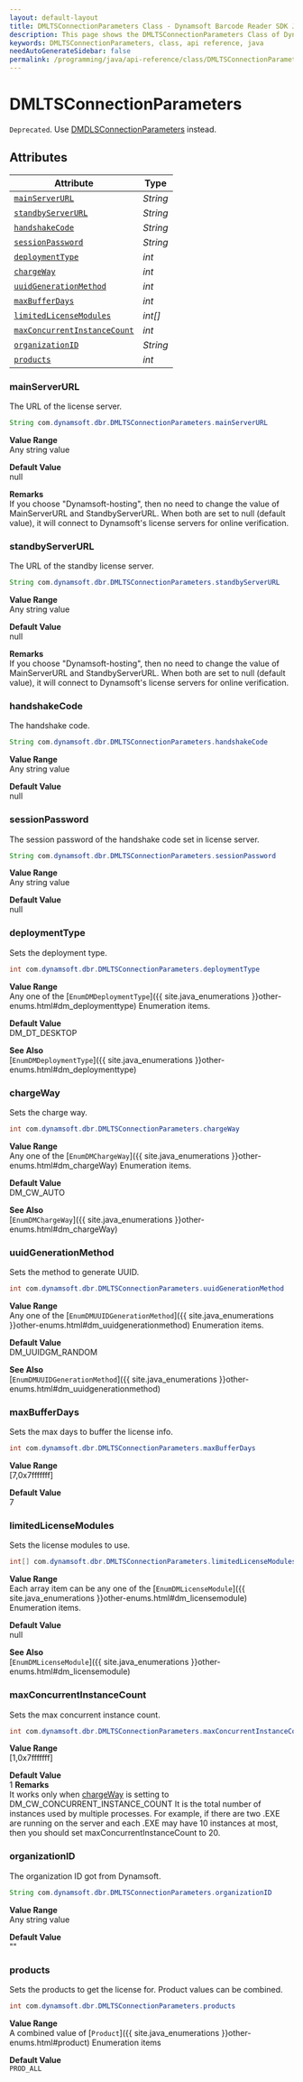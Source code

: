 ```yaml
---
layout: default-layout
title: DMLTSConnectionParameters Class - Dynamsoft Barcode Reader SDK Java Edition API Reference
description: This page shows the DMLTSConnectionParameters Class of Dynamsoft Barcode Reader SDK Java Edition API Reference.
keywords: DMLTSConnectionParameters, class, api reference, java
needAutoGenerateSidebar: false
permalink: /programming/java/api-reference/class/DMLTSConnectionParameters.html
---
```



# DMLTSConnectionParameters

`Deprecated`. Use [DMDLSConnectionParameters](DMDLSConnectionParameters.md) instead.  



## Attributes
    
| Attribute | Type |
|---------- | ---- |
| [`mainServerURL`](#mainserverurl) | *String* |
| [`standbyServerURL`](#standbyserverurl) | *String* |
| [`handshakeCode`](#handshakecode) | *String* |
| [`sessionPassword`](#sessionpassword) | *String* |
| [`deploymentType`](#deploymenttype) | *int* |
| [`chargeWay`](#chargeway) | *int* |
| [`uuidGenerationMethod`](#uuidgenerationmethod) | *int* |
| [`maxBufferDays`](#maxbufferdays) | *int* |
| [`limitedLicenseModules`](#limitedlicensemodules) | *int[]* |
| [`maxConcurrentInstanceCount`](#maxconcurrentinstancecount) | *int* |
| [`organizationID`](#organizationid) | *String* |
| [`products`](#products) | *int* |


### mainServerURL

The URL of the license server.

```java
String com.dynamsoft.dbr.DMLTSConnectionParameters.mainServerURL
```

**Value Range**     
    Any string value   
      
**Default Value**     
    null

**Remarks**       
    If you choose "Dynamsoft-hosting", then no need to change the value of MainServerURL and StandbyServerURL. When both are set to null (default value), it will connect to Dynamsoft's license servers for online verification.   


### standbyServerURL

The URL of the standby license server.

```java
String com.dynamsoft.dbr.DMLTSConnectionParameters.standbyServerURL
```

**Value Range**     
    Any string value   
      
**Default Value**     
    null

**Remarks**       
    If you choose "Dynamsoft-hosting", then no need to change the value of MainServerURL and StandbyServerURL. When both are set to null (default value), it will connect to Dynamsoft's license servers for online verification.   


### handshakeCode

The handshake code.

```java
String com.dynamsoft.dbr.DMLTSConnectionParameters.handshakeCode
```

**Value Range**     
    Any string value   
      
**Default Value**     
    null

### sessionPassword

The session password of the handshake code set in license server.

```java
String com.dynamsoft.dbr.DMLTSConnectionParameters.sessionPassword
```

**Value Range**     
    Any string value   
      
**Default Value**     
    null


### deploymentType

Sets the deployment type.

```java
int com.dynamsoft.dbr.DMLTSConnectionParameters.deploymentType
```

**Value Range**     
    Any one of the [`EnumDMDeploymentType`]({{ site.java_enumerations }}other-enums.html#dm_deploymenttype) Enumeration items.   
      
**Default Value**     
    DM_DT_DESKTOP   
    
**See Also**      
    [`EnumDMDeploymentType`]({{ site.java_enumerations }}other-enums.html#dm_deploymenttype)    

### chargeWay

Sets the charge way.

```java
int com.dynamsoft.dbr.DMLTSConnectionParameters.chargeWay
```

**Value Range**     
    Any one of the [`EnumDMChargeWay`]({{ site.java_enumerations }}other-enums.html#dm_chargeWay) Enumeration items.   
      
**Default Value**     
    DM_CW_AUTO   
    
**See Also**      
    [`EnumDMChargeWay`]({{ site.java_enumerations }}other-enums.html#dm_chargeWay)    


### uuidGenerationMethod

Sets the method to generate UUID.

```java
int com.dynamsoft.dbr.DMLTSConnectionParameters.uuidGenerationMethod
```

**Value Range**     
    Any one of the [`EnumDMUUIDGenerationMethod`]({{ site.java_enumerations }}other-enums.html#dm_uuidgenerationmethod) Enumeration items.   
      
**Default Value**     
    DM_UUIDGM_RANDOM   
    
**See Also**      
    [`EnumDMUUIDGenerationMethod`]({{ site.java_enumerations }}other-enums.html#dm_uuidgenerationmethod)    

### maxBufferDays

Sets the max days to buffer the license info.

```java
int com.dynamsoft.dbr.DMLTSConnectionParameters.maxBufferDays
```

**Value Range**     
    [7,0x7fffffff]  
      
**Default Value**     
    7   
    

### limitedLicenseModules

Sets the license modules to use.

```java
int[] com.dynamsoft.dbr.DMLTSConnectionParameters.limitedLicenseModules
```

**Value Range**     
    Each array item can be any one of the [`EnumDMLicenseModule`]({{ site.java_enumerations }}other-enums.html#dm_licensemodule) Enumeration items.   
      
**Default Value**     
    null   
    
**See Also**      
    [`EnumDMLicenseModule`]({{ site.java_enumerations }}other-enums.html#dm_licensemodule)    


### maxConcurrentInstanceCount
Sets the max concurrent instance count.
```java
int com.dynamsoft.dbr.DMLTSConnectionParameters.maxConcurrentInstanceCount
```
**Value Range**     
    [1,0x7fffffff]   
      
**Default Value**     
    1
**Remarks**       
    It works only when [chargeWay](#chargeway) is setting to DM_CW_CONCURRENT_INSTANCE_COUNT
    It is the total number of instances used by multiple processes. For example, if there are two .EXE are running on the server and each .EXE may have 10 instances at most, then you should set maxConcurrentInstanceCount to 20.


### organizationID
The organization ID got from Dynamsoft.
```java
String com.dynamsoft.dbr.DMLTSConnectionParameters.organizationID
```
**Value Range**     
    Any string value   
      
**Default Value**     
    ""

### products
Sets the products to get the license for. Product values can be combined.
```java
int com.dynamsoft.dbr.DMLTSConnectionParameters.products
```
**Value Range**     
    A combined value of [`Product`]({{ site.java_enumerations }}other-enums.html#product) Enumeration items
      
**Default Value**     
    `PROD_ALL`
    

